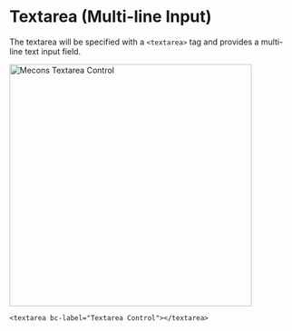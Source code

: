 # Textarea (Multi-line Input)

The textarea will be specified with a `<textarea>` tag and provides a multi-line text input field.

<img src="/images/textarea_01.png" width="427" alt="Mecons Textarea Control">

```markup
<textarea bc-label="Textarea Control"></textarea>
```
